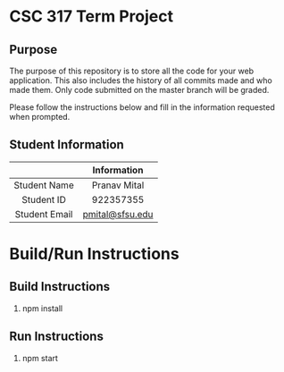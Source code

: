 # CSC 317 Term Project

## Purpose

The purpose of this repository is to store all the code for your web application. This also includes the history of all commits made and who made them. Only code submitted on the master branch will be graded.

Please follow the instructions below and fill in the information requested when prompted.

## Student Information

|               | Information   |
|:-------------:|:-------------:|
| Student Name  | Pranav Mital     |
| Student ID    | 922357355       |
| Student Email | pmital@sfsu.edu    |



# Build/Run Instructions

## Build Instructions
1. npm install

## Run Instructions
1. npm start